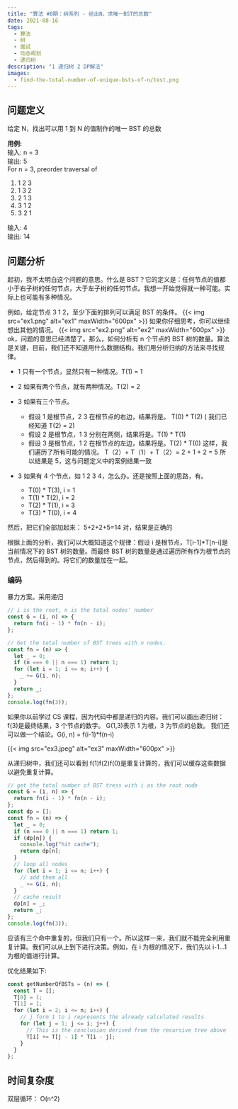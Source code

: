 ```yaml
---
title: "算法 #8期：树系列 - 给出N，求唯一BST的总数"
date: 2021-08-16
tags:
  - 算法
  - 树
  - 面试
  - 动态规划
  - 递归树
description: "1 递归树 2 DP解法"
images:
  - find-the-total-number-of-unique-bsts-of-n/test.png
---
```


## 问题定义

给定 N，找出可以用 1 到 N 的值制作的唯一 BST 的总数

**用例:**  
输入: n = 3  
输出: 5  
For n = 3, preorder traversal of

1. 1 2 3
2. 1 3 2
3. 2 1 3
4. 3 1 2
5. 3 2 1

输入: 4  
输出: 14

## 问题分析

起初，我不太明白这个问题的意思。什么是 BST？它的定义是：任何节点的值都小于右子树的任何节点，大于左子树的任何节点。我想一开始觉得就一种可能。实际上也可能有多种情况。

例如，给定节点 3 1 2，至少下面的排列可以满足 BST 的条件。 {{< img src="ex1.png" alt="ex1" maxWidth="600px" >}} 如果你仔细思考，你可以继续想出其他的情况。 {{< img src="ex2.png" alt="ex2" maxWidth="600px" >}}
ok，问题的意思已经清楚了。那么，如何分析有 n 个节点的 BST 树的数量。算法是关键，目前，我们还不知道用什么数据结构。我们用分析归纳的方法来寻找规律。

- 1 只有一个节点，显然只有一种情况。T(1) = 1
- 2 如果有两个节点，就有两种情况。T(2) = 2
- 3 如果有三个节点。

  - 假设 1 是根节点，2 3 在根节点的右边，结果将是。 T(0) \* T(2) ( 我们已经知道 T(2) = 2)
  - 假设 2 是根节点，1 3 分别在两侧，结果将是。T(1) \* T(1)
  - 假设 3 是根节点，1 2 在根节点的左边，结果将是。T(2) \* T(0)
    这样，我们遍历了所有可能的情况。 T（2）+ T（1）+ T（2）= 2 + 1 + 2 = 5
    所以结果是 5，这与问题定义中的案例结果一致

- 3 如果有 4 个节点，如 1 2 3 4，怎么办。还是按照上面的思路，有。
  - T(0) \* T(3), i = 1
  - T(1) \* T(2), i = 2
  - T(2) \* T(1), i = 3
  - T(3) \* T(0), i = 4

然后，把它们全部加起来： 5+2+2+5=14 对，结果是正确的

根据上面的分析，我们可以大概知道这个规律：假设 i 是根节点，T[i-1]\*T[n-i]是当前情况下的 BST 树的数量。而最终 BST 树的数量是通过遍历所有作为根节点的节点，然后得到的。将它们的数量加在一起。

### 编码

暴力方案。采用递归

```javascript
// i is the root, n is the total nodes' number
const G = (i, n) => {
  return fn(i - 1) * fn(n - i);
};

// Get the total number of BST trees with n nodes.
const fn = (n) => {
  let _ = 0;
  if (n === 0 || n === 1) return 1;
  for (let i = 1; i <= n; i++) {
    _ += G(i, n);
  }
  return _;
};
console.log(fn(3));
```

如果你以前学过 CS 课程，因为代码中都是递归的内容。我们可以画出递归树：f(3)是最终结果，3 个节点的数字。 G(1,3)表示 1 为根，3 为节点的总数。
我们还可以做一个结论。G(i, n) = f(i-1)\*f(n-i)

{{< img src="ex3.jpeg" alt="ex3" maxWidth="600px" >}}

从递归树中，我们还可以看到 f(1)f(2)f(0)是重复计算的，我们可以缓存这些数据以避免重复计算。

```js
// get the total number of BST tress with i as the root node
const G = (i, n) => {
  return fn(i - 1) * fn(n - i);
};
const dp = [];
const fn = (n) => {
  let _ = 0;
  if (n === 0 || n === 1) return 1;
  if (dp[n]) {
    console.log("hit cache");
    return dp[n];
  }
  // loop all nodes
  for (let i = 1; i <= n; i++) {
    // add them all
    _ += G(i, n);
  }
  // cache result
  dp[n] = _;
  return _;
};
console.log(fn(3));
```

应该有三个命中重复的，但我们只有一个。所以这样一来，我们就不能完全利用重复计算。我们可以从上到下进行决策。例如，在 i 为根的情况下，我们先以 i-1...1 为根的值进行计算。

优化结果如下:

```js
const getNumberOfBSTs = (n) => {
  const T = [];
  T[0] = 1;
  T[1] = 1;
  for (let i = 2; i <= n; i++) {
    // j form 1 to i represents the already calculated results
    for (let j = 1; j <= i; j++) {
      // This is the conclusion derived from the recursive tree above
      T[i] += T[j - 1] * T[i - j];
    }
  }
};
```

## 时间复杂度

双层循环： O(n^2)
